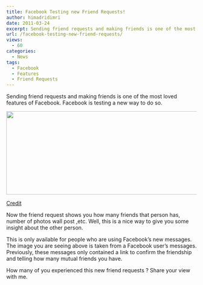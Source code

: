 ```yaml
---
title: Facebook Testing new Friend Requests!
author: himadridimri
date: 2011-03-24
excerpt: Sending friend requests and making friends is one of the most loved features of Facebook. Facebook is testing a new way to do so.
url: /facebook-testing-new-friend-requests/
views:
  - 60
categories:
  - News
tags:
  - Facebook
  - Features
  - Friend Requests
---
```

Sending friend requests and making friends is one of the most loved features of Facebook. Facebook is testing a new way to do so.

[<img class="alignnone size-full wp-image-6297" src="http://cdn.devilsworkshop.org/files/2011/03/Friend-request-Facebook1.png" alt="" width="570" height="221" />][1]

<a href="http://www.allfacebook.com/facebook-testing-new-friend-request-messages-2011-03" onclick="_gaq.push(['_trackEvent', 'outbound-article', 'http://www.allfacebook.com/facebook-testing-new-friend-request-messages-2011-03', 'Credit']);" >Credit</a>

Now the friend request shows you how many friends that person has, number of photos wall post ,etc. Well, this is a nice way to give you some insight about the other person.

This is only available for people who are using Facebook&#8217;s new messages. The image you are seeing above is taken from a Facebook user&#8217;s messages. Previously, these messages only contained a link to confirm the friendship and telling how many mutual friends you have.

How many of you experienced this new friend requests ? Share your view with me.

 [1]: http://cdn.devilsworkshop.org/files/2011/03/Friend-request-Facebook1.png
